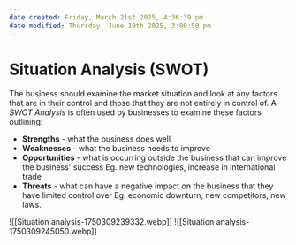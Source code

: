 ```yaml
---
date created: Friday, March 21st 2025, 4:36:39 pm
date modified: Thursday, June 19th 2025, 3:00:50 pm
---
```


# Situation Analysis (SWOT)
The business should examine the market situation and look at any factors that are in their control and those that they are not entirely in control of. A *SWOT Analysis* is often used by businesses to examine these factors outlining:
- **Strengths** - what the business does well
- **Weaknesses** - what the business needs to improve
- **Opportunities** - what is occurring outside the business that can improve the business' success Eg. new technologies, increase in international trade
- **Threats** - what can have a negative impact on the business that they have limited control over Eg. economic downturn, new competitors, new laws.

![[Situation analysis-1750309239332.webp]]
![[Situation analysis-1750309245050.webp]]
